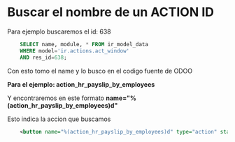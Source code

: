 # Buscar el nombre de un ACTION ID

Para ejemplo buscaremos el id:    638

```sql
    SELECT name, module, * FROM ir_model_data 
    WHERE model='ir.actions.act_window' 
    AND res_id=638;
```

Con esto tomo el name y lo busco en el codigo fuente de ODOO

**Para el ejemplo:		action_hr_payslip_by_employees**

Y encontraremos en este formato **name="%(action_hr_payslip_by_employees)d"**

Esto indica la accion que buscamos

```xml
    <button name="%(action_hr_payslip_by_employees)d" type="action" states="draft" string="Generate Payslips" class="oe_highlight"/>
```
